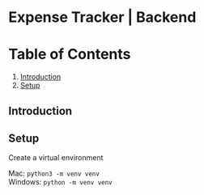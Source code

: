 # Expense Tracker | Backend

# Table of Contents

1. [Introduction](#introduction)
2. [Setup](#setup)

## Introduction <a name="intoduction"></a>

## Setup <a name="setup"></a>

Create a virtual environment

Mac: `python3 -m venv venv` \
Windows: `python -m venv venv`
